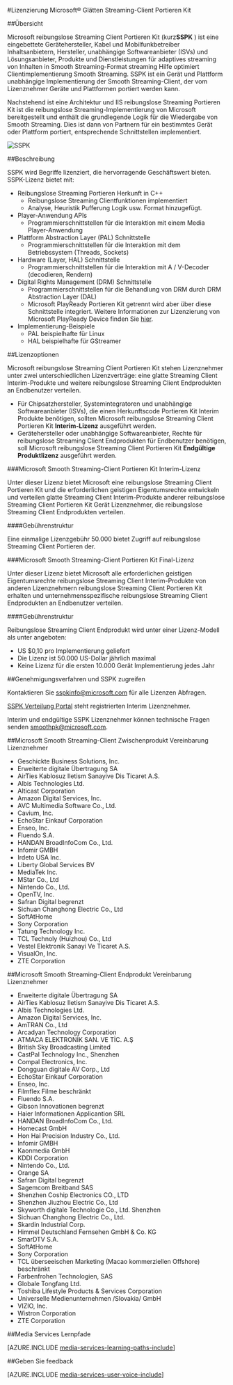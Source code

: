 <properties 
    pageTitle="Lizenzierung Microsoft® Glätten Streaming-Client Portieren Kit" 
    description="Weitere Informationen über das Microsoft® reibungslose Streaming Client Portieren der Lizenzierung." 
    services="media-services" 
    documentationCenter="" 
    authors="xpouyat,vsood" 
    manager="erikre" 
    editor=""/>

<tags 
    ms.service="media-services" 
    ms.workload="media" 
    ms.tgt_pltfrm="na" 
    ms.devlang="na" 
    ms.topic="article" 
    ms.date="09/06/2016"  
    ms.author="xpouyat"/>

#<a name="licensing-microsoft-smooth-streaming-client-porting-kit"></a>Lizenzierung Microsoft® Glätten Streaming-Client Portieren Kit

##<a name="overview"></a>Übersicht

Microsoft reibungslose Streaming Client Portieren Kit (kurz**SSPK** ) ist eine eingebettete Gerätehersteller, Kabel und Mobilfunkbetreiber Inhaltsanbietern, Hersteller, unabhängige Softwareanbieter (ISVs) und Lösungsanbieter, Produkte und Dienstleistungen für adaptives streaming von Inhalten in Smooth Streaming-Format streaming Hilfe optimiert Clientimplementierung Smooth Streaming. SSPK ist ein Gerät und Plattform unabhängige Implementierung der Smooth Streaming-Client, der vom Lizenznehmer Geräte und Plattformen portiert werden kann. 

Nachstehend ist eine Architektur und IIS reibungslose Streaming Portieren Kit ist die reibungslose Streaming-Implementierung von Microsoft bereitgestellt und enthält die grundlegende Logik für die Wiedergabe von Smooth Streaming. Dies ist dann von Partnern für ein bestimmtes Gerät oder Plattform portiert, entsprechende Schnittstellen implementiert. 

![SSPK](./media/media-services-sspk/sspk-arch.png)

##<a name="description"></a>Beschreibung

SSPK wird Begriffe lizenziert, die hervorragende Geschäftswert bieten. SSPK-Lizenz bietet mit:

- Reibungslose Streaming Portieren Herkunft in C++ 
  - Reibungslose Streaming Clientfunktionen implementiert
  - Analyse, Heuristik Pufferung Logik usw. Format hinzugefügt.
- Player-Anwendung APIs 
  - Programmierschnittstellen für die Interaktion mit einem Media Player-Anwendung
- Plattform Abstraction Layer (PAL) Schnittstelle 
  - Programmierschnittstellen für die Interaktion mit dem Betriebssystem (Threads, Sockets)
- Hardware (Layer, HAL) Schnittstelle 
  - Programmierschnittstellen für die Interaktion mit A / V-Decoder (decodieren, Rendern)
- Digital Rights Management (DRM) Schnittstelle 
  - Programmierschnittstellen für die Behandlung von DRM durch DRM Abstraction Layer (DAL)
  - Microsoft PlayReady Portieren Kit getrennt wird aber über diese Schnittstelle integriert. Weitere Informationen zur Lizenzierung von Microsoft PlayReady Device finden Sie [hier](http://www.microsoft.com/playready/licensing/device_technology.mspx#pddipdl).
- Implementierung-Beispiele 
  - PAL beispielhafte für Linux
  - HAL beispielhafte für GStreamer

##<a name="licensing-options"></a>Lizenzoptionen

Microsoft reibungslose Streaming Client Portieren Kit stehen Lizenznehmer unter zwei unterschiedlichen Lizenzverträge: eine glatte Streaming Client Interim-Produkte und weitere reibungslose Streaming Client Endprodukten an Endbenutzer verteilen.
 
- Für Chipsatzhersteller, Systemintegratoren und unabhängige Softwareanbieter (ISVs), die einen Herkunftscode Portieren Kit Interim Produkte benötigen, sollten Microsoft reibungslose Streaming Client Portieren Kit **Interim-Lizenz** ausgeführt werden.
- Gerätehersteller oder unabhängige Softwareanbieter, Rechte für reibungslose Streaming Client Endprodukten für Endbenutzer benötigen, soll Microsoft reibungslose Streaming Client Portieren Kit **Endgültige Produktlizenz** ausgeführt werden.

###<a name="microsoft-smooth-streaming-client-porting-kit-interim-product-license"></a>Microsoft Smooth Streaming-Client Portieren Kit Interim-Lizenz

Unter dieser Lizenz bietet Microsoft eine reibungslose Streaming Client Portieren Kit und die erforderlichen geistigen Eigentumsrechte entwickeln und verteilen glatte Streaming Client Interim-Produkte anderer reibungslose Streaming Client Portieren Kit Gerät Lizenznehmer, die reibungslose Streaming Client Endprodukten verteilen.

####<a name="fee-structure"></a>Gebührenstruktur

Eine einmalige Lizenzgebühr 50.000 bietet Zugriff auf reibungslose Streaming Client Portieren der. 

###<a name="microsoft-smooth-streaming-client-porting-kit-final-product-license"></a>Microsoft Smooth Streaming-Client Portieren Kit Final-Lizenz

Unter dieser Lizenz bietet Microsoft alle erforderlichen geistigen Eigentumsrechte reibungslose Streaming Client Interim-Produkte von anderen Lizenznehmern reibungslose Streaming Client Portieren Kit erhalten und unternehmensspezifische reibungslose Streaming Client Endprodukten an Endbenutzer verteilen.

####<a name="fee-structure"></a>Gebührenstruktur

Reibungslose Streaming Client Endprodukt wird unter einer Lizenz-Modell als unter angeboten:

- US $0,10 pro Implementierung geliefert
- Die Lizenz ist 50.000 US-Dollar jährlich maximal
- Keine Lizenz für die ersten 10.000 Gerät Implementierung jedes Jahr 

##<a name="licensing-procedure-and-sspk-access"></a>Genehmigungsverfahren und SSPK zugreifen

Kontaktieren Sie [sspkinfo@microsoft.com](mailto:sspkinfo@microsoft.com) für alle Lizenzen Abfragen.

[SSPK Verteilung Portal](https://microsoft.sharepoint.com/teams/SSPKDOWNLOAD/) steht registrierten Interim Lizenznehmer.

Interim und endgültige SSPK Lizenznehmer können technische Fragen senden [smoothpk@microsoft.com](mailto:smoothpk@microsoft.com).

##<a name="microsoft-smooth-streaming-client-interim-product-agreement-licensees"></a>Microsoft Smooth Streaming-Client Zwischenprodukt Vereinbarung Lizenznehmer

- Geschickte Business Solutions, Inc.
- Erweiterte digitale Übertragung SA
- AirTies Kablosuz Iletism Sanayive Dis Ticaret A.S.
- Albis Technologies Ltd.
- Alticast Corporation
- Amazon Digital Services, Inc.
- AVC Multimedia Software Co., Ltd.
- Cavium, Inc.
- EchoStar Einkauf Corporation
- Enseo, Inc.
- Fluendo S.A.
- HANDAN BroadInfoCom Co., Ltd.
- Infomir GMBH
- Irdeto USA Inc.
- Liberty Global Services BV
- MediaTek Inc.
- MStar Co., Ltd
- Nintendo Co., Ltd.
- OpenTV, Inc.
- Safran Digital begrenzt
- Sichuan Changhong Electric Co., Ltd
- SoftAtHome
- Sony Corporation
- Tatung Technology Inc.
- TCL Technoly (Huizhou) Co., Ltd
- Vestel Elektronik Sanayi Ve Ticaret A.S.
- VisualOn, Inc.
- ZTE Corporation

##<a name="microsoft-smooth-streaming-client-final-product-agreement-licensees"></a>Microsoft Smooth Streaming-Client Endprodukt Vereinbarung Lizenznehmer

- Erweiterte digitale Übertragung SA
- AirTies Kablosuz Iletism Sanayive Dis Ticaret A.S.
- Albis Technologies Ltd.
- Amazon Digital Services, Inc.
- AmTRAN Co., Ltd
- Arcadyan Technology Corporation
- ATMACA ELEKTRONİK SAN. VE TİC. A.Ş
- British Sky Broadcasting Limited
- CastPal Technology Inc., Shenzhen
- Compal Electronics, Inc.
- Dongguan digitale AV Corp., Ltd
- EchoStar Einkauf Corporation
- Enseo, Inc.
- Filmflex Filme beschränkt
- Fluendo S.A.
- Gibson Innovationen begrenzt
- Haier Informationen Applicantion SRL
- HANDAN BroadInfoCom Co., Ltd.
- Homecast GmbH
- Hon Hai Precision Industry Co., Ltd.
- Infomir GMBH
- Kaonmedia GmbH
- KDDI Corporation
- Nintendo Co., Ltd.
- Orange SA
- Safran Digital begrenzt
- Sagemcom Breitband SAS
- Shenzhen Coship Electronics CO., LTD
- Shenzhen Jiuzhou Electric Co., Ltd
- Skyworth digitale Technologie Co., Ltd. Shenzhen
- Sichuan Changhong Electric Co., Ltd.
- Skardin Industrial Corp.
- Himmel Deutschland Fernsehen GmbH & Co. KG
- SmarDTV S.A.
- SoftAtHome
- Sony Corporation
- TCL überseeischen Marketing (Macao kommerziellen Offshore) beschränkt
- Farbenfrohen Technologien, SAS
- Globale Tongfang Ltd.
- Toshiba Lifestyle Products & Services Corporation
- Universelle Medienunternehmen /Slovakia/ GmbH
- VIZIO, Inc.
- Wistron Corporation
- ZTE Corporation

##<a name="media-services-learning-paths"></a>Media Services Lernpfade

[AZURE.INCLUDE [media-services-learning-paths-include](../../includes/media-services-learning-paths-include.md)]

##<a name="provide-feedback"></a>Geben Sie feedback

[AZURE.INCLUDE [media-services-user-voice-include](../../includes/media-services-user-voice-include.md)]
